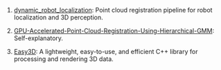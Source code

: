 1. [dynamic_robot_localization](https://github.com/carlosmccosta/dynamic_robot_localization): Point cloud registration pipeline for robot localization and 3D perception.

2. [GPU-Accelerated-Point-Cloud-Registration-Using-Hierarchical-GMM](https://github.com/somanshu25/GPU-Accelerated-Point-Cloud-Registration-Using-Hierarchical-GMM): Self-explanatory.

3. [Easy3D](https://github.com/LiangliangNan/Easy3D): A lightweight, easy-to-use, and efficient C++ library for processing and rendering 3D data.
